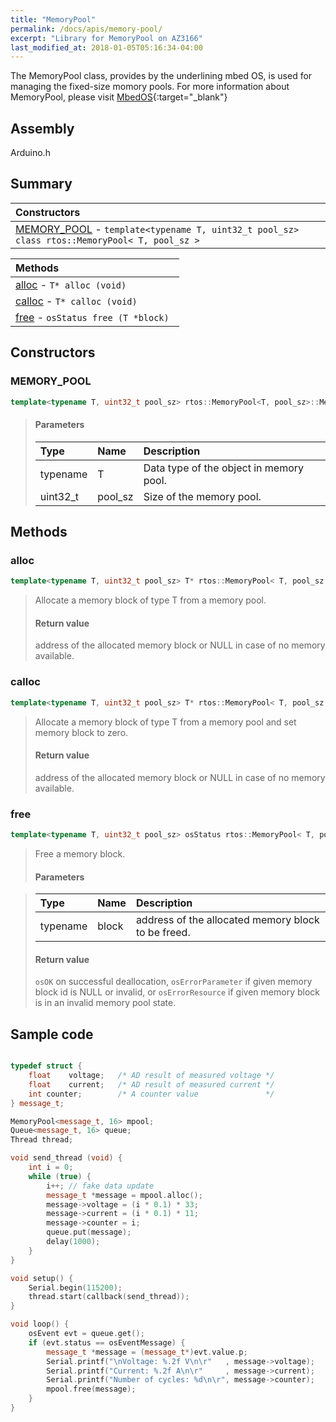```yaml
---
title: "MemoryPool"
permalink: /docs/apis/memory-pool/
excerpt: "Library for MemoryPool on AZ3166"
last_modified_at: 2018-01-05T05:16:34-04:00
---
```


The MemoryPool class, provides by the underlining mbed OS, is used for managing
the fixed-size momory pools. For more information about MemoryPool, please visit
[MbedOS](https://os.mbed.com/docs/v5.6/mbed-os-api-doxy/classrtos_1_1_memory_pool.html){:target="\_blank"}

## Assembly

Arduino.h

## Summary

| Constructors                                                                                               |
| :--------------------------------------------------------------------------------------------------------- |
| [MEMORY_POOL](#MemoryPool) - `template<typename T, uint32_t pool_sz> class rtos::MemoryPool< T, pool_sz >` |

| Methods                                     |
| :------------------------------------------ |
| [alloc](#alloc) - `T* alloc (void) `        |
| [calloc](#calloc) - `T* calloc (void) `     |
| [free](#free) - `osStatus free (T *block) ` |

## Constructors

### MEMORY_POOL

```cpp
template<typename T, uint32_t pool_sz> rtos::MemoryPool<T, pool_sz>::MemoryPool()
```

> #### Parameters
>
> | Type     | Name    | Description                             |
> | :------- | :------ | :-------------------------------------- |
> | typename | T       | Data type of the object in memory pool. |
> | uint32_t | pool_sz | Size of the memory pool.                |

## Methods

### alloc

```cpp
template<typename T, uint32_t pool_sz> T* rtos::MemoryPool< T, pool_sz >::alloc(void)
```

> Allocate a memory block of type T from a memory pool.
>
> #### Return value
>
> address of the allocated memory block or NULL in case of no memory available.

### calloc

```cpp
template<typename T, uint32_t pool_sz> T* rtos::MemoryPool< T, pool_sz >::calloc(void)
```

> Allocate a memory block of type T from a memory pool and set memory block to
> zero.
>
> #### Return value
>
> address of the allocated memory block or NULL in case of no memory available.

### free

```cpp
template<typename T, uint32_t pool_sz> osStatus rtos::MemoryPool< T, pool_sz >::free(T* block)
```

> Free a memory block.
>
> #### Parameters

> | Type     | Name  | Description                                        |
> | :------- | :---- | :------------------------------------------------- |
> | typename | block | address of the allocated memory block to be freed. |
>
> #### Return value
>
> `osOK` on successful deallocation, `osErrorParameter` if given memory block id
> is NULL or invalid, or `osErrorResource` if given memory block is in an
> invalid memory pool state.

## Sample code

```cpp

typedef struct {
    float    voltage;   /* AD result of measured voltage */
    float    current;   /* AD result of measured current */
    int counter;        /* A counter value               */
} message_t;

MemoryPool<message_t, 16> mpool;
Queue<message_t, 16> queue;
Thread thread;

void send_thread (void) {
    int i = 0;
    while (true) {
        i++; // fake data update
        message_t *message = mpool.alloc();
        message->voltage = (i * 0.1) * 33;
        message->current = (i * 0.1) * 11;
        message->counter = i;
        queue.put(message);
        delay(1000);
    }
}

void setup() {
	Serial.begin(115200);
	thread.start(callback(send_thread));
}

void loop() {
    osEvent evt = queue.get();
    if (evt.status == osEventMessage) {
        message_t *message = (message_t*)evt.value.p;
        Serial.printf("\nVoltage: %.2f V\n\r"   , message->voltage);
        Serial.printf("Current: %.2f A\n\r"     , message->current);
        Serial.printf("Number of cycles: %d\n\r", message->counter);
        mpool.free(message);
    }
}

```
